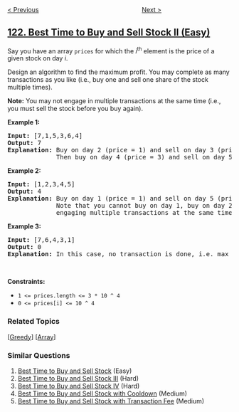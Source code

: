 <!--|This file generated by command(leetcode description); DO NOT EDIT.    |-->
<!--+----------------------------------------------------------------------+-->
<!--|@author    openset <openset.wang@gmail.com>                           |-->
<!--|@link      https://github.com/openset                                 |-->
<!--|@home      https://github.com/openset/leetcode                        |-->
<!--+----------------------------------------------------------------------+-->

[< Previous](../best-time-to-buy-and-sell-stock "Best Time to Buy and Sell Stock")
　　　　　　　　　　　　　　　　
[Next >](../best-time-to-buy-and-sell-stock-iii "Best Time to Buy and Sell Stock III")

## [122. Best Time to Buy and Sell Stock II (Easy)](https://leetcode.com/problems/best-time-to-buy-and-sell-stock-ii "买卖股票的最佳时机 II")

<p>Say you have an array <code>prices</code> for which the <em>i</em><sup>th</sup> element is the price of a given stock on day <em>i</em>.</p>

<p>Design an algorithm to find the maximum profit. You may complete as many transactions as you like (i.e., buy one and sell one share of the stock multiple times).</p>

<p><strong>Note:</strong> You may not engage in multiple transactions at the same time (i.e., you must sell the stock before you buy again).</p>

<p><strong>Example 1:</strong></p>

<pre>
<strong>Input:</strong> [7,1,5,3,6,4]
<strong>Output:</strong> 7
<strong>Explanation:</strong> Buy on day 2 (price = 1) and sell on day 3 (price = 5), profit = 5-1 = 4.
&nbsp;            Then buy on day 4 (price = 3) and sell on day 5 (price = 6), profit = 6-3 = 3.
</pre>

<p><strong>Example 2:</strong></p>

<pre>
<strong>Input:</strong> [1,2,3,4,5]
<strong>Output:</strong> 4
<strong>Explanation:</strong> Buy on day 1 (price = 1) and sell on day 5 (price = 5), profit = 5-1 = 4.
&nbsp;            Note that you cannot buy on day 1, buy on day 2 and sell them later, as you are
&nbsp;            engaging multiple transactions at the same time. You must sell before buying again.
</pre>

<p><strong>Example 3:</strong></p>

<pre>
<strong>Input:</strong> [7,6,4,3,1]
<strong>Output:</strong> 0
<strong>Explanation:</strong> In this case, no transaction is done, i.e. max profit = 0.</pre>

<p>&nbsp;</p>
<p><strong>Constraints:</strong></p>

<ul>
	<li><code>1 &lt;= prices.length &lt;= 3 * 10 ^ 4</code></li>
	<li><code>0 &lt;= prices[i]&nbsp;&lt;= 10 ^ 4</code></li>
</ul>

### Related Topics
  [[Greedy](../../tag/greedy/README.md)]
  [[Array](../../tag/array/README.md)]

### Similar Questions
  1. [Best Time to Buy and Sell Stock](../best-time-to-buy-and-sell-stock) (Easy)
  1. [Best Time to Buy and Sell Stock III](../best-time-to-buy-and-sell-stock-iii) (Hard)
  1. [Best Time to Buy and Sell Stock IV](../best-time-to-buy-and-sell-stock-iv) (Hard)
  1. [Best Time to Buy and Sell Stock with Cooldown](../best-time-to-buy-and-sell-stock-with-cooldown) (Medium)
  1. [Best Time to Buy and Sell Stock with Transaction Fee](../best-time-to-buy-and-sell-stock-with-transaction-fee) (Medium)
